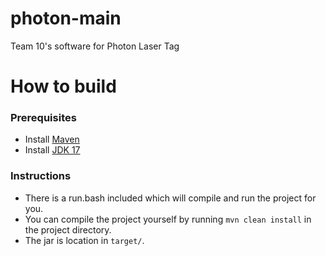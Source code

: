# photon-main
Team 10's software for Photon Laser Tag

# How to build
### Prerequisites
- Install [Maven](https://maven.apache.org/install.html)
- Install [JDK 17](https://www.oracle.com/java/technologies/downloads/#java17-linux)

### Instructions
- There is a run.bash included which will compile and run the project for you.
- You can compile the project yourself by running `mvn clean install` in the project directory.
- The jar is location in `target/`.